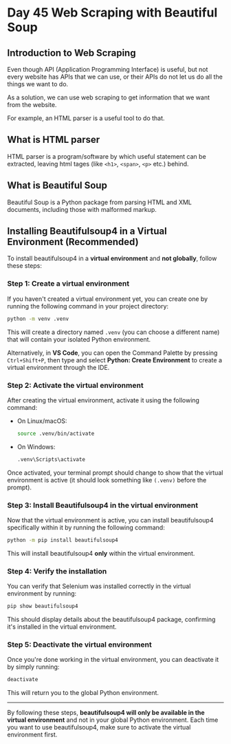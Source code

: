 # Day 45 Web Scraping with Beautiful Soup

## Introduction to Web Scraping

Even though API (Application Programming Interface) is useful, but not every website has APIs that we can use, or their APIs do not let us do all the things we want to do.

As a solution, we can use web scraping to get information that we want from the website.

For example, an HTML parser is a useful tool to do that.

## What is HTML parser

HTML parser is a program/software by which useful statement can be extracted, leaving html tages (like `<h1>`, `<span>`, `<p>` etc.) behind.

## What is Beautiful Soup

Beautiful Soup is a Python package from parsing HTML and XML documents, including those with malformed markup.

## Installing Beautifulsoup4 in a Virtual Environment (Recommended)
To install beautifulsoup4 in a **virtual environment** and **not globally**, follow these steps:

### Step 1: Create a virtual environment
If you haven't created a virtual environment yet, you can create one by running the following command in your project directory:

```bash
python -m venv .venv
```
This will create a directory named `.venv` (you can choose a different name) that will contain your isolated Python environment.

Alternatively, in **VS Code**, you can open the Command Palette by pressing `Ctrl+Shift+P`, then type and select **Python: Create Environment** to create a virtual environment through the IDE.

### Step 2: Activate the virtual environment

After creating the virtual environment, activate it using the following command:

- On Linux/macOS:
  ```bash
  source .venv/bin/activate
  ```

- On Windows:
  ```bash
  .venv\Scripts\activate
  ```

Once activated, your terminal prompt should change to show that the virtual environment is active (it should look something like `(.venv)` before the prompt).

### Step 3: Install Beautifulsoup4 in the virtual environment

Now that the virtual environment is active, you can install beautifulsoup4 specifically within it by running the following command:

```bash
python -m pip install beautifulsoup4
```

This will install beautifulsoup4 **only** within the virtual environment.

### Step 4: Verify the installation

You can verify that Selenium was installed correctly in the virtual environment by running:

```bash
pip show beautifulsoup4
```

This should display details about the beautifulsoup4 package, confirming it's installed in the virtual environment.

### Step 5: Deactivate the virtual environment

Once you're done working in the virtual environment, you can deactivate it by simply running:

```bash
deactivate
```

This will return you to the global Python environment.

---

By following these steps, **beautifulsoup4 will only be available in the virtual environment** and not in your global Python environment. Each time you want to use beautifulsoup4, make sure to activate the virtual environment first.
